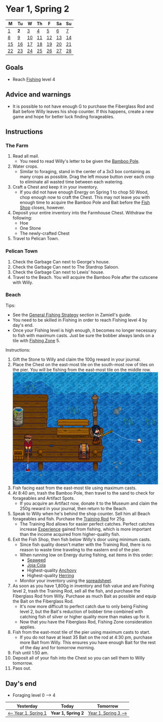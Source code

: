 # Year 1, Spring 2

| M                         | Tu                        | W                         | Th                        | F                         | Sa                        | Su                        |
| ------------------------- | ------------------------- | ------------------------- | ------------------------- | ------------------------- | ------------------------- | ------------------------- |
| [1](year-1-spring-1.md)   | **2**                     | [3](year-1-spring-3.md)   | [4](year-1-spring-4.md)   | [5](year-1-spring-5.md)   | [6](year-1-spring-6.md)   | [7](year-1-spring-7.md)   |
| [8](year-1-spring-8.md)   | [9](year-1-spring-9.md)   | [10](year-1-spring-10.md) | [11](year-1-spring-11.md) | [12](year-1-spring-12.md) | [13](year-1-spring-13.md) | [14](year-1-spring-14.md) |
| [15](year-1-spring-15.md) | [16](year-1-spring-16.md) | [17](year-1-spring-17.md) | [18](year-1-spring-18.md) | [19](year-1-spring-19.md) | [20](year-1-spring-20.md) | [21](year-1-spring-21.md) |
| [22](year-1-spring-22.md) | [23](year-1-spring-23.md) | [24](year-1-spring-24.md) | [25](year-1-spring-25.md) | [26](year-1-spring-26.md) | [27](year-1-spring-27.md) | [28](year-1-spring-28.md) |

## Goals

- Reach [Fishing](https://stardewvalleywiki.com/Fishing) level 4

## Advice and warnings

- It is possible to not have enough G to purchase the Fiberglass Rod and Bait before Willy leaves his shop counter. If this happens, create a new game and hope for better luck finding forageables.

## Instructions

### The Farm

1. Read all mail.
   - You need to read Willy's letter to be given the [Bamboo Pole](https://stardewvalleywiki.com/Bamboo_Pole).
2. Water crops.
   - Similar to foraging, stand in the center of a 3x3 box containing as many crops as possible. Drag the left mouse button over each crop to eliminate all wasted time between each watering.
3. Craft a Chest and keep it in your inventory.
   - If you did not have enough Energy on Spring 1 to chop 50 Wood, chop enough now to craft the Chest. This may not leave you with enough time to acquire the Bamboo Pole and Bait before the [Fish Shop](https://stardewvalleywiki.com/Fish_Shop) closes, however.
4. Deposit your entire inventory into the Farmhouse Chest. Withdraw the following:
   - Hoe
   - One Stone
   - The newly-crafted Chest
5. Travel to Pelican Town.

### Pelican Town

1. Check the Garbage Can next to George's house.
2. Check the Garbage Can next to The Stardrop Saloon.
3. Check the Garbage Can next to Lewis' house.
4. Travel to the Beach. You will acquire the Bamboo Pole after the cutscene with Willy.

### Beach

Tips:

- See the [General Fishing Strategy](https://github.com/Zamiell/stardew-valley/blob/master/Min-Max_Guide.md#general-fishing-strategy) section in Zamiell's guide.
- You need to be skilled in Fishing in order to reach Fishing level 4 by day's end.
- Once your Fishing level is high enough, it becomes no longer necessary to fish with maximum casts. Just be sure the bobber always lands on a tile with [Fishing Zone](https://stardewvalleywiki.com/Fishing#Fishing_Zone) 5.

Instructions:

1. Gift the Stone to Willy and claim the 100g reward in your journal.
2. Place the Chest on the east-most tile on the south-most row of tiles on the pier. You will be fishing from the east-most tile on the middle row.<br />![Ocean Chest](images/year-1-spring-2-ocean-chest.png)
3. Fish facing east from the east-most tile using maximum casts.
4. At 8:40 am, trash the Bamboo Pole, then travel to the sand to check for forageables and Artifact Spots.
   - If you acquire an Artifact now, donate it to the Museum and claim the 250g reward in your journal, then return to the Beach.
5. Speak to Willy when he's behind the shop counter. Sell him all Beach forageables and fish. Purchase the [Training Rod](https://stardewvalleywiki.com/Training_Rod) for 25g.
   - The Training Rod allows for easier perfect catches. Perfect catches increase [Experience](https://stardewvalleywiki.com/Skills) gained from fishing, which is more important than the income acquired from higher-quality fish.
6. Exit the Fish Shop, then fish below Willy's door using minimum casts.
   - Since fish quality doesn't matter with the Training Rod, there is no reason to waste time traveling to the eastern end of the pier.
   - When running low on Energy during fishing, eat items in this order:
     - [Seaweed](https://stardewvalleywiki.com/Seaweed)
     - [Joja Cola](https://stardewvalleywiki.com/Joja_Cola)
     - Highest-quality [Anchovy](https://stardewvalleywiki.com/Anchovy)
     - Highest-quality [Herring](https://stardewvalleywiki.com/Herring)
   - Monitor your inventory using the [spreadsheet](spreadsheet.md).
7. As soon as you have 1,800g in inventory and fish value and are Fishing level 2, trash the Training Rod, sell all the fish, and purchase the Fiberglass Rod from Willy. Purchase as much Bait as possible and equip the Bait on the Fiberglass Rod.
   - It's now more difficult to perfect catch due to only being Fishing level 2, but the Bait's reduction of bobber time combined with catching fish of silver or higher quality more than makes up for it.
   - Now that you have the Fiberglass Rod, Fishing Zone consideration applies.
8. Fish from the east-most tile of the pier using maximum casts to start.
   - If you do not have at least 35 Bait on the rod at 4:30 pm, purchase more Bait from Willy. This ensures you have enough Bait for the rest of the day and for tomorrow morning.
9. Fish until 1:50 am.
10. Deposit all of your fish into the Chest so you can sell them to Willy tomorrow.
11. Pass out.

## Day's end

- Foraging level 0 ⟶ 4

| Yesterday                                 | Today                 | Tomorrow                                    |
| ----------------------------------------- | --------------------- | ------------------------------------------- |
[⟵ Year 1, Spring 1](year-1-spring-1.md)   | **Year 1, Spring 2**  | [Year 1, Spring 3 ⟶](year-1-spring-3.md)   |

